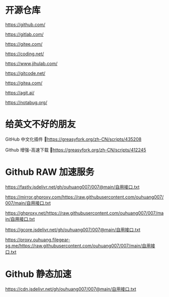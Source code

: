# 开源仓库

https://github.com/

https://gitlab.com/

https://gitee.com/

https://coding.net/

https://www.jihulab.com/

https://gitcode.net/

https://gitea.com/

https://agit.ai/

https://notabug.org/

# 给英文不好的朋友

GitHub 中文化插件 🔰https://greasyfork.org/zh-CN/scripts/435208

Github 增强-高速下载 🔰https://greasyfork.org/zh-CN/scripts/412245

# Github RAW 加速服务

https://fastly.jsdelivr.net/gh/ouhuang007/007@main/自用接口.txt

https://mirror.ghproxy.com/https://raw.githubusercontent.com/ouhuang007/007/main/自用接口.txt

https://ghproxy.net/https://raw.githubusercontent.com/ouhuang007/007/main/自用接口.txt

https://gcore.jsdelivr.net/gh/ouhuang007/007@main/自用接口.txt

https://proxy.ouhuang.filegear-sg.me/https://raw.githubusercontent.com/ouhuang007/007/main/自用接口.txt

# Github 静态加速

https://cdn.jsdelivr.net/gh/ouhuang007/007@main/自用接口.txt


